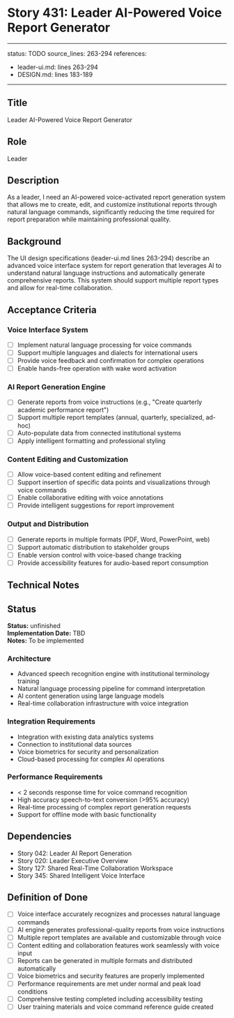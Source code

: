 # Story 431: Leader AI-Powered Voice Report Generator

---
status: TODO
source_lines: 263-294
references:
  - leader-ui.md: lines 263-294
  - DESIGN.md: lines 183-189
---

## Title
Leader AI-Powered Voice Report Generator

## Role
Leader

## Description
As a leader, I need an AI-powered voice-activated report generation system that allows me to create, edit, and customize institutional reports through natural language commands, significantly reducing the time required for report preparation while maintaining professional quality.

## Background
The UI design specifications (leader-ui.md lines 263-294) describe an advanced voice interface system for report generation that leverages AI to understand natural language instructions and automatically generate comprehensive reports. This system should support multiple report types and allow for real-time collaboration.

## Acceptance Criteria

### Voice Interface System
- [ ] Implement natural language processing for voice commands
- [ ] Support multiple languages and dialects for international users
- [ ] Provide voice feedback and confirmation for complex operations
- [ ] Enable hands-free operation with wake word activation

### AI Report Generation Engine
- [ ] Generate reports from voice instructions (e.g., "Create quarterly academic performance report")
- [ ] Support multiple report templates (annual, quarterly, specialized, ad-hoc)
- [ ] Auto-populate data from connected institutional systems
- [ ] Apply intelligent formatting and professional styling

### Content Editing and Customization
- [ ] Allow voice-based content editing and refinement
- [ ] Support insertion of specific data points and visualizations through voice commands
- [ ] Enable collaborative editing with voice annotations
- [ ] Provide intelligent suggestions for report improvement

### Output and Distribution
- [ ] Generate reports in multiple formats (PDF, Word, PowerPoint, web)
- [ ] Support automatic distribution to stakeholder groups
- [ ] Enable version control with voice-based change tracking
- [ ] Provide accessibility features for audio-based report consumption

## Technical Notes


## Status
**Status:** unfinished  
**Implementation Date:** TBD  
**Notes:** To be implemented
### Architecture
- Advanced speech recognition engine with institutional terminology training
- Natural language processing pipeline for command interpretation
- AI content generation using large language models
- Real-time collaboration infrastructure with voice integration

### Integration Requirements
- Integration with existing data analytics systems
- Connection to institutional data sources
- Voice biometrics for security and personalization
- Cloud-based processing for complex AI operations

### Performance Requirements
- < 2 seconds response time for voice command recognition
- High accuracy speech-to-text conversion (>95% accuracy)
- Real-time processing of complex report generation requests
- Support for offline mode with basic functionality

## Dependencies
- Story 042: Leader AI Report Generation
- Story 020: Leader Executive Overview
- Story 127: Shared Real-Time Collaboration Workspace
- Story 345: Shared Intelligent Voice Interface

## Definition of Done
- [ ] Voice interface accurately recognizes and processes natural language commands
- [ ] AI engine generates professional-quality reports from voice instructions
- [ ] Multiple report templates are available and customizable through voice
- [ ] Content editing and collaboration features work seamlessly with voice input
- [ ] Reports can be generated in multiple formats and distributed automatically
- [ ] Voice biometrics and security features are properly implemented
- [ ] Performance requirements are met under normal and peak load conditions
- [ ] Comprehensive testing completed including accessibility testing
- [ ] User training materials and voice command reference guide created